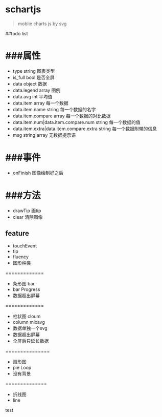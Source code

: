# schartjs
>moblie charts js by svg

##todo list

 
###属性
======
 * type string 图表类型
 * is_full bool 是否全屏
 * data object 数据
 * data.legend array 图例
 * data.avg int 平均值
 * data.item array 每一个数据
 * data.item.name string 每一个数据的名字
 * data.item.compare array 每一个数据的对比数据
 * data.item.num|data.item.compare.num string 每一个数据的值
 * data.item.extra|data.item.compare.extra string 每一个数据附带的信息
 * msg string|array 无数据提示语    

###事件
=======
 * onFinish   图像绘制好之后

###方法
=========
 * drawTip  画tip
 * clear  清除图像
 
 
## feature
* touchEvent
* tip
* fluency
* 图形种类

=============
 * 条形图   bar
 * bar Progress
 * 数据超出屏幕

=============
 * 柱状图 cloum
 * column mixavg
 * 数据单独一个svg
 * 数据超出屏幕
 * 全屏后只延长数据
 
 
===============
 * 扇形图
 * pie  Loop
 * 没有背景
 
 
==============
 * 折线图
 * line
 
 test
 
 
 